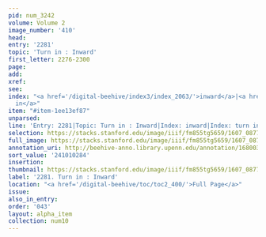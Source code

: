 ```yaml
---
pid: num_3242
volume: Volume 2
image_number: '410'
head:
entry: '2281'
topic: 'Turn in : Inward'
first_letter: 2276-2300
page:
add:
xref:
see:
index: "<a href='/digital-beehive/index3/index_2063/'>inward</a>|<a href='/digital-beehive/index5/index_4203/'>turn
  in</a>"
item: "#item-1ee13ef87"
unparsed:
line: 'Entry: 2281|Topic: Turn in : Inward|Index: inward|Index: turn in|#item-1ee13ef87'
selection: https://stacks.stanford.edu/image/iiif/fm855tg5659/1607_0877/795,284,2764,292/full/0/default.jpg
full_image: https://stacks.stanford.edu/image/iiif/fm855tg5659/1607_0877/full/full/0/default.jpg
annotation_uri: http://beehive-anno.library.upenn.edu/annotation/1680036411003
sort_value: '241010284'
insertion:
thumbnail: https://stacks.stanford.edu/image/iiif/fm855tg5659/1607_0877/795,284,600,180/250,/0/default.jpg
label: '2281. Turn in : Inward'
location: "<a href='/digital-beehive/toc/toc2_400/'>Full Page</a>"
issue:
also_in_entry:
order: '043'
layout: alpha_item
collection: num10
---
```

